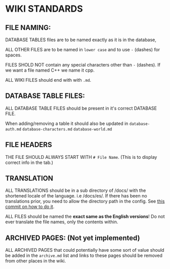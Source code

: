 # WIKI STANDARDS

## FILE NAMING:

DATABASE TABLES files are to be named exactly as it is in the database,

ALL OTHER FILES are to be named in `lower case` and to use `-` (dashes) for spaces.

FILES SHOLD NOT contain any special characters other than `-` (dashes). If we want a file named C++ we name it cpp.

ALL WIKI FILES should end with with `.md`.

## DATABASE TABLE FILES:

ALL DATABASE TABLE FILES should be present in it's correct DATABASE FILE.

When adding/removing a table it should also be updated in `database-auth.md` `database-characters.md` `database-world.md`

## FILE HEADERS

THE FILE  SHOULD ALWAYS START WITH `# File Name`. (This is to display correct info in the tab.)

## TRANSLATION

ALL TRANSLATIONS should be in a sub directory of /docs/ with the shortened locale of the language. i.e /docs/es/. If there has been no translations prior, you need to allow the directory path in the config. See [this commit on how to do it](https://github.com/azerothcore/wiki/commit/8b897c3384298674e82108357ee5e655f788229f).

ALL FILES should be named the **exact same as the English versions**! Do not ever translate the file names, only the contents within.

## ARCHIVED PAGES: (Not yet implemented)

ALL ARCHIVED PAGES that could potentially have some sort of value should be added in the `archive.md` list and links to these pages should be removed from other places in the wiki.
